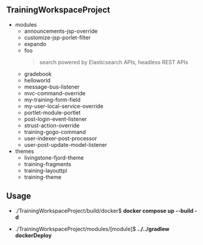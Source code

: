 ## TrainingWorkspaceProject
- modules
	- announcements-jsp-override
	- customize-jsp-porlet-filter
	- expando
	- foo
		> search powered by Elasticsearch APIs, headless REST APIs 
	- gradebook
	- helloworld
	- message-bus-listener
	- mvc-command-override
	- my-training-form-field
	- my-user-local-service-override
	- portlet-module-portlet
	- post-login-event-listener
	- strust-action-override
	- training-gogo-command
	- user-indexer-post-processor
	- user-post-update-model-listener
- themes
	- livingstone-fjord-theme
	- training-fragments
	- training-layouttpl
	- training-theme
	
## Usage

- ./TrainingWorkspaceProject/build/docker$ **docker compose up --build -d**

- ./TrainingWorkspaceProject/modules/[module]$ **../../gradlew dockerDeploy**

